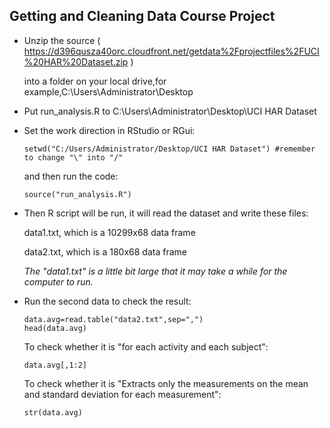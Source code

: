 ## Getting and Cleaning Data Course Project
* Unzip the source
  ( https://d396qusza40orc.cloudfront.net/getdata%2Fprojectfiles%2FUCI%20HAR%20Dataset.zip )

  into a folder on your local drive,for example,C:\Users\Administrator\Desktop

* Put run_analysis.R to C:\Users\Administrator\Desktop\UCI HAR Dataset

* Set the work direction in RStudio or RGui: 
  ```{r echo=TRUE} 
  setwd("C:/Users/Administrator/Desktop/UCI HAR Dataset") #remember to change "\" into "/"
  ```
  and then run the code: 
  ```{r echo=TRUE}
  source("run_analysis.R")
  ```

* Then R script will be run, it will read the dataset and write these files:

  data1.txt, which is a 10299x68 data frame

  data2.txt, which is a 180x68 data frame

  _The "data1.txt" is a little bit large that it may take a while for the computer to run._

* Run the second data to check the result:
  ```{r echo=TRUE}
  data.avg=read.table("data2.txt",sep=",") 
  head(data.avg)
  ```
  To check whether it is "for each activity and each subject":
  ```{r echo=TRUE}
  data.avg[,1:2]
  ```
  To check whether it is "Extracts only the measurements on the mean and standard deviation for each measurement":
  ```{r echo=TRUE}
  str(data.avg)
  ```


    